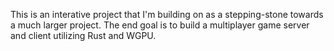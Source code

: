 This is an interative project that I'm building on as a stepping-stone towards a much larger project.  The end goal is to build a multiplayer game server and client utilizing Rust and WGPU.
